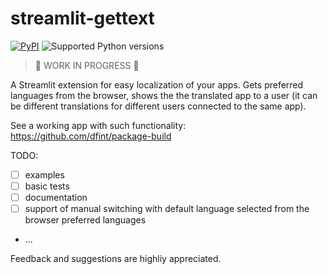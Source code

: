 # streamlit-gettext

[![PyPI](https://img.shields.io/pypi/v/streamlit-gettext)](https://pypi.org/project/streamlit-gettext/)
![Supported Python versions](https://img.shields.io/pypi/pyversions/streamlit-gettext)

> 🚧 WORK IN PROGRESS 🚧

A Streamlit extension for easy localization of your apps. Gets preferred languages from the browser, shows the the translated app to a user (it can be different translations for different users connected to the same app).

See a working app with such functionality: https://github.com/dfint/package-build

TODO:
- [ ] examples
- [ ] basic tests
- [ ] documentation
- [ ] support of manual switching with default language selected from the browser preferred languages
- ...

Feedback and suggestions are highliy appreciated.
